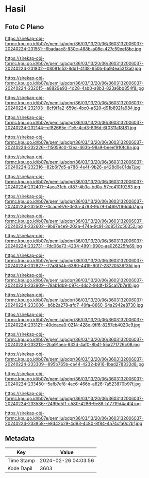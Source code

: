 # Hasil

## Foto C Plano

https://sirekap-obj-formc.kpu.go.id/b07e/pemilu/pdpr/36/03/13/20/06/3603132006037-20240224-231551--6badaac8-830c-468b-a08e-427c59eef8bc.jpg

https://sirekap-obj-formc.kpu.go.id/b07e/pemilu/pdpr/36/03/13/20/06/3603132006037-20240224-231802--08081c53-8dd1-4138-950b-ba94ea53f3a0.jpg

https://sirekap-obj-formc.kpu.go.id/b07e/pemilu/pdpr/36/03/13/20/06/3603132006037-20240224-232015--a8829e93-4d28-4ab0-a8b3-823a6bb854f8.jpg

https://sirekap-obj-formc.kpu.go.id/b07e/pemilu/pdpr/36/03/13/20/06/3603132006037-20240224-232103--8cf9f1a2-659d-4bc0-a620-d91b8921a984.jpg

https://sirekap-obj-formc.kpu.go.id/b07e/pemilu/pdpr/36/03/13/20/06/3603132006037-20240224-232144--cf82665e-f1c5-4cd3-836d-6f0311a18f81.jpg

https://sirekap-obj-formc.kpu.go.id/b07e/pemilu/pdpr/36/03/13/20/06/3603132006037-20240224-232226--f15059c0-13ea-463b-98a9-beeef910fc9a.jpg

https://sirekap-obj-formc.kpu.go.id/b07e/pemilu/pdpr/36/03/13/20/06/3603132006037-20240224-232316--82b6f7d5-a786-4e4f-9b26-e428d0e01da7.jpg

https://sirekap-obj-formc.kpu.go.id/b07e/pemilu/pdpr/36/03/13/20/06/3603132006037-20240224-232401--4aea31eb-df87-4b3a-bd0a-57ce41019283.jpg

https://sirekap-obj-formc.kpu.go.id/b07e/pemilu/pdpr/36/03/13/20/06/3603132006037-20240224-232502--0cade976-0e3a-4793-9b79-b4697f66d4d7.jpg

https://sirekap-obj-formc.kpu.go.id/b07e/pemilu/pdpr/36/03/13/20/06/3603132006037-20240224-232602--9b97e4e9-202a-474a-9c91-3d8512c50352.jpg

https://sirekap-obj-formc.kpu.go.id/b07e/pemilu/pdpr/36/03/13/20/06/3603132006037-20240224-232731--7dd06a73-4234-4991-990c-aa026225fe69.jpg

https://sirekap-obj-formc.kpu.go.id/b07e/pemilu/pdpr/36/03/13/20/06/3603132006037-20240224-232827--77a8f54b-6380-4419-90f7-28720536f3fd.jpg

https://sirekap-obj-formc.kpu.go.id/b07e/pemilu/pdpr/36/03/13/20/06/3603132006037-20240224-232909--78ab1db9-097c-4dc2-94df-125ca17b7e10.jpg

https://sirekap-obj-formc.kpu.go.id/b07e/pemilu/pdpr/36/03/13/20/06/3603132006037-20240224-233006--b6b2a278-afd7-40fa-8660-64a2942e8730.jpg

https://sirekap-obj-formc.kpu.go.id/b07e/pemilu/pdpr/36/03/13/20/06/3603132006037-20240224-233121--40dcaca0-0214-428e-9ff6-8257eb4020c9.jpg

https://sirekap-obj-formc.kpu.go.id/b07e/pemilu/pdpr/36/03/13/20/06/3603132006037-20240224-233213--2ba91aea-632d-4af0-8b4f-55a271726c08.jpg

https://sirekap-obj-formc.kpu.go.id/b07e/pemilu/pdpr/36/03/13/20/06/3603132006037-20240224-233309--895b765b-ca44-4232-b916-1bad278333d6.jpg

https://sirekap-obj-formc.kpu.go.id/b07e/pemilu/pdpr/36/03/13/20/06/3603132006037-20240224-233450--5afb7ef8-4ac6-466b-a826-7a523870b97f.jpg

https://sirekap-obj-formc.kpu.go.id/b07e/pemilu/pdpr/36/03/13/20/06/3603132006037-20240224-233536--2499d5f1-c580-4286-9e86-b17719d4a4f4.jpg

https://sirekap-obj-formc.kpu.go.id/b07e/pemilu/pdpr/36/03/13/20/06/3603132006037-20240224-233858--e8d42b29-4d93-4c80-8f84-4a74cfa0c2bf.jpg


## Metadata

| Key        | Value               |
| ---------- | ------------------- |
| Time Stamp | 2024-02-26 04:03:56 |
| Kode Dapil | 3603                |



